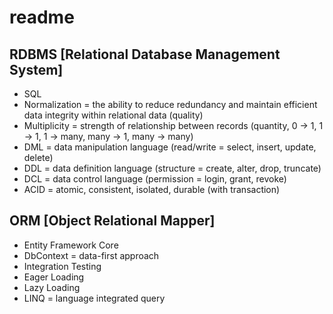 # readme

## RDBMS [Relational Database Management System]

+ SQL
+ Normalization = the ability to reduce redundancy and maintain efficient data integrity within relational data (quality)
+ Multiplicity = strength of relationship between records (quantity, 0 -> 1, 1 -> 1, 1 -> many, many -> 1, many -> many)
+ DML = data manipulation language (read/write = select, insert, update, delete)
+ DDL = data definition language (structure = create, alter, drop, truncate)
+ DCL = data control language (permission = login, grant, revoke)
+ ACID = atomic, consistent, isolated, durable (with transaction)

## ORM [Object Relational Mapper]

+ Entity Framework Core
+ DbContext = data-first approach
+ Integration Testing
+ Eager Loading
+ Lazy Loading
+ LINQ = language integrated query